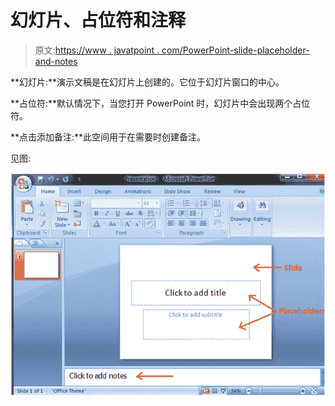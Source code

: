 # 幻灯片、占位符和注释

> 原文:[https://www . javatpoint . com/PowerPoint-slide-placeholder-and-notes](https://www.javatpoint.com/powerpoint-slide-placeholder-and-notes)

**幻灯片:**演示文稿是在幻灯片上创建的。它位于幻灯片窗口的中心。

**占位符:**默认情况下，当您打开 PowerPoint 时，幻灯片中会出现两个占位符。

**点击添加备注:**此空间用于在需要时创建备注。

见图:

![MSpowerpoint Slide placeholder and notes 1](img/85316c2245cab3d17781a029ecde131c.png)